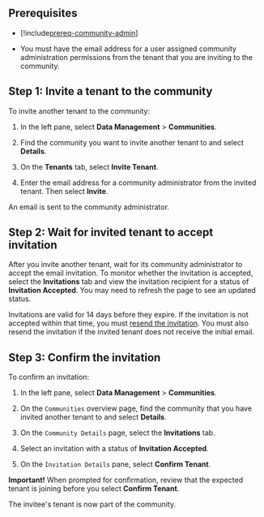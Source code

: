 ## Prerequisites

- [!include[prereq-community-admin](prereq-community-admin.md)]

- You must have the email address for a user assigned community administration permissions from the tenant that you are inviting to the community.

## Step 1: Invite a tenant to the community

To invite another tenant to the community:

1. In the left pane, select **Data Management** > **Communities**.

1. Find the community you want to invite another tenant to and select **Details**.

1. On the **Tenants** tab, select **Invite Tenant**.

1. Enter the email address for a community administrator from the invited tenant. Then select **Invite**.

An email is sent to the community administrator.

## Step 2: Wait for invited tenant to accept invitation

After you invite another tenant, wait for its community administrator to accept the email invitation. To monitor whether the invitation is accepted, select the **Invitations** tab and view the invitation recipient for a status of **Invitation Accepted**. You may need to refresh the page to see an updated status.

Invitations are valid for 14 days before they expire. If the invitation is not accepted within that time, you must [resend the invitation](xref:community-resend-invitation). You must also resend the invitation if the invited tenant does not receive the initial email.

## Step 3: Confirm the invitation

To confirm an invitation:

1. In the left pane, select **Data Management** > **Communities**.

1. On the `Communities` overview page, find the community that you have invited another tenant to and select **Details**.

1. On the `Community Details` page, select the **Invitations** tab.

1. Select an invitation with a status of **Invitation Accepted**.

1. On the `Invitation Details` pane, select **Confirm Tenant**. 

  **Important!** When prompted for confirmation, review that the expected tenant is joining before you select **Confirm Tenant**.

The invitee's tenant is now part of the community.
